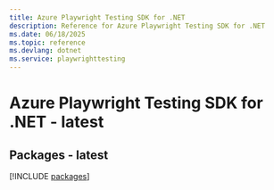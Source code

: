 ```yaml
---
title: Azure Playwright Testing SDK for .NET
description: Reference for Azure Playwright Testing SDK for .NET
ms.date: 06/18/2025
ms.topic: reference
ms.devlang: dotnet
ms.service: playwrighttesting
---
```

# Azure Playwright Testing SDK for .NET - latest
## Packages - latest
[!INCLUDE [packages](playwright-testing-index.md)]